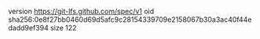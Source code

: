 version https://git-lfs.github.com/spec/v1
oid sha256:0e8f27bb0460d69d5afc9c28154339709e2158067b30a3ac40f44edadd9ef394
size 122
